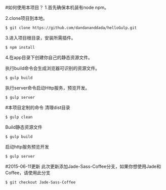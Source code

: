 #如何使用本项目？
1.首先确保本机装有node npm。

2.clone项目到本地。

    $ git clone https://github.com/dandananddada/helloGulp.git

3.进入项目根目录，安装所需插件。

    $ npm install

4.在app目录下创建你自己的静态资源文件。

执行build命令会生成浏览器可识别的资源文件。

	$ gulp build

执行server命令启动Http服务，预览开发。

	$ gulp server

#本项目定制的命令
清理dist目录

    $ gulp clean

Build静态资源文件

    $ gulp build

启动http服务预览开发

    $ gulp server

#2015-06-11更新
此次更新添加Jade-Sass-Coffee分支，如果你想使用Jade和Coffee，请使用此分支

	$ git checkout Jade-Sass-Coffee

